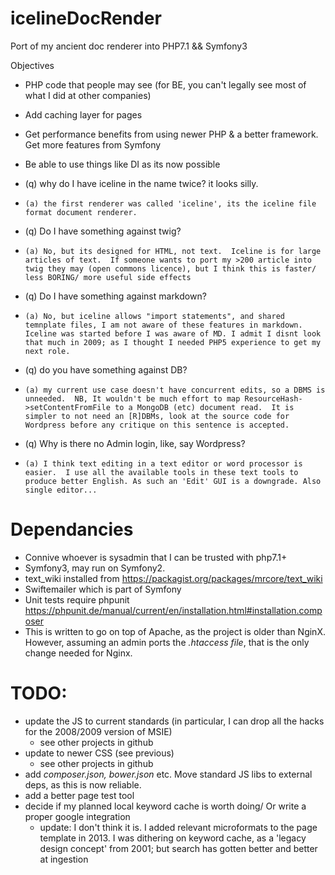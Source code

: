 # icelineDocRender
Port of my ancient doc renderer into PHP7.1 &amp;&amp; Symfony3 

Objectives
* PHP code that people may see (for BE, you can't legally see most of what I did at other companies) 
* Add caching layer for pages
* Get performance benefits from using newer PHP & a better framework.  Get more features from Symfony 
* Be able to use things like DI as its now possible 

* (q) why do I have iceline in the name twice? it looks silly.
*     (a) the first renderer was called 'iceline', its the iceline file format document renderer.
* (q) Do I have something against twig?
*     (a) No, but its designed for HTML, not text.  Iceline is for large articles of text.  If someone wants to port my >200 article into twig they may (open commons licence), but I think this is faster/ less BORING/ more useful side effects 
* (q) Do I have something against markdown? 
*     (a) No, but iceline allows "import statements", and shared temnplate files, I am not aware of these features in markdown.  Iceline was started before I was aware of MD. I admit I disnt look that much in 2009; as I thought I needed PHP5 experience to get my next role. 
* (q) do you have something against DB?
*     (a) my current use case doesn't have concurrent edits, so a DBMS is unneeded.  NB, It wouldn't be much effort to map ResourceHash->setContentFromFile to a MongoDB (etc) document read.  It is simpler to not need an [R]DBMs, look at the source code for Wordpress before any critique on this sentence is accepted.
* (q) Why is there no Admin login, like, say Wordpress?
*     (a) I think text editing in a text editor or word processor is easier.  I use all the available tools in these text tools to produce better English. As such an 'Edit' GUI is a downgrade. Also single editor...


# Dependancies
* Connive whoever is sysadmin that I can be trusted with php7.1+
* Symfony3, may run on Symfony2.
* text_wiki installed from https://packagist.org/packages/mrcore/text_wiki 
* Swiftemailer which is part of Symfony 
* Unit tests require phpunit https://phpunit.de/manual/current/en/installation.html#installation.composer
* This is written to go on top of Apache, as the project is older than NginX. However, assuming an admin ports the *.htaccess file*, that is the only change needed for Nginx.

# TODO:
* update the JS to current standards (in particular, I can drop all the hacks for the 2008/2009 version of MSIE)
    * see other projects in github
* update to newer CSS (see previous)
    * see other projects in github
* add *composer.json, bower.json* etc.  Move standard JS libs to external deps, as this is now reliable.
* add a better page test tool
* decide if my planned local keyword cache is worth doing/ Or write a proper google integration
    * update: I don't think it is. I added relevant microformats to the page template in 2013.  I was dithering on keyword cache, as a 'legacy design concept' from 2001; but search has gotten better and better at ingestion  

